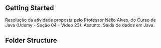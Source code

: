 ## Getting Started

Resolução da atividade proposta pelo Professor Nélio Alves, do Curso de Java (Udemy - Seção 04 - Vídeo 23). Assunto: Saída de dados em Java.

## Folder Structure

